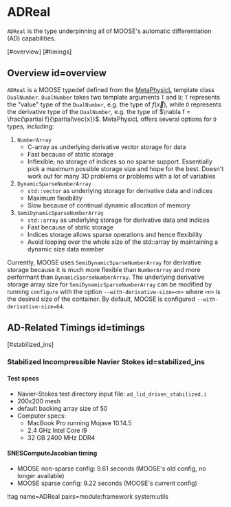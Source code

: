 # ADReal

`ADReal` is the type underpinning all of MOOSE's automatic differentiation (AD)
capabilities.

[#overview]
[#timings]

## Overview id=overview

`ADReal` is a MOOSE typedef defined from the
[MetaPhysicL](https://github.com/libMesh/MetaPhysicL) template class
`DualNumber`. `DualNumber` takes two template arguments `T` and `D`; `T`
represents the "value" type of the `DualNumber`, e.g. the type of $f(\vec{x})$,
while `D` represents the derivative type of the `DualNumber`, e.g. the type of
$\nabla f = \frac{\partial f}{\partial\vec{x}}$. MetaPhysicL offers several
options for `D` types, including:

1. `NumberArray`
    - C-array as underlying derivative vector storage for data
    - Fast because of static storage
    - Inflexible; no storage of indices so no sparse support. Essentially pick a
      maximum possible storage size and hope for the best. Doesn't work out for
      many 3D problems or problems with a lot of variables
2. `DynamicSparseNumberArray`
    - `std::vector` as underlying storage for derivative data and indices
    - Maximum flexibility
    - Slow because of continual dynamic allocation of memory
3. `SemiDynamicSparseNumberArray`
    - `std::array` as underlying storage for derivative data and indices
    - Fast because of static storage
    - Indices storage allows sparse operations and hence flexibility
    - Avoid looping over the whole size of the std::array by
      maintaining a dynamic size data member

Currently, MOOSE uses `SemiDynamicSparseNumberArray` for derivative storage
because it is much more flexible than `NumberArray` and more performant than
`DynamicSparseNumberArray`.
The underlying derivative storage array size for `SemiDynamicSparseNumberArray`
can be modified by running `configure` with the option
`--with-derivative-size=<n>` where `<n>` is the desired size of the container.
By default, MOOSE is configured `--with-derivative-size=64`.

## AD-Related Timings id=timings

[#stabilized_ins]

### Stabilized Incompressible Navier Stokes id=stabilized_ins

#### Test specs

- Navier-Stokes test directory input file: `ad_lid_driven_stabilized.i`
- 200x200 mesh
- default backing array size of 50
- Computer specs:
    - MacBook Pro running Mojave 10.14.5
    - 2.4 GHz Intel Core i9
    - 32 GB 2400 MHz DDR4

#### SNESComputeJacobian timing

- MOOSE non-sparse config: 9.61 seconds (MOOSE's old config, no longer available)
- MOOSE sparse config: 9.22 seconds (MOOSE's current config)

!tag name=ADReal pairs=module:framework system:utils

